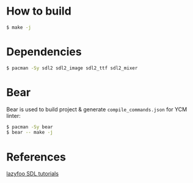 # How to build
```bash
$ make -j
```

# Dependencies
```bash
$ pacman -Sy sdl2 sdl2_image sdl2_ttf sdl2_mixer
```

# Bear
Bear is used to build project & generate `compile_commands.json` for YCM linter:

```bash
$ pacman -Sy bear
$ bear -- make -j
```

# References
[lazyfoo SDL tutorials][1]

[1]: https://lazyfoo.net/tutorials/SDL/index.php
